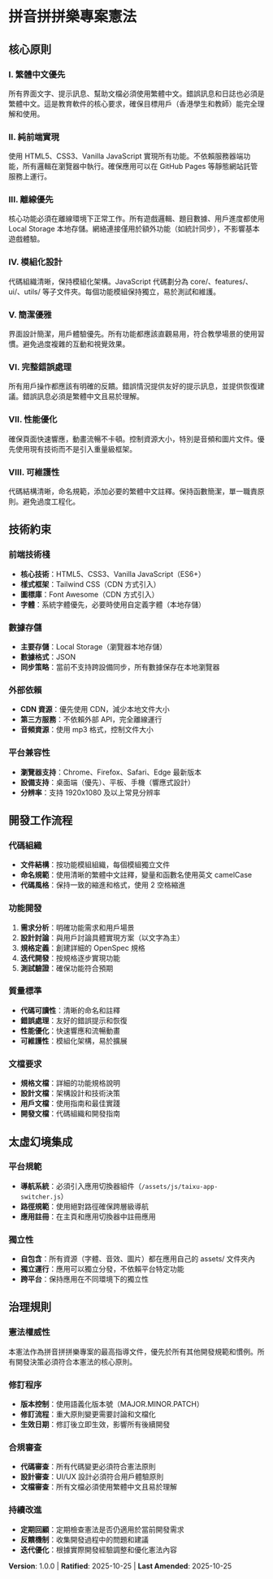 # 拼音拼拼樂專案憲法

## 核心原則

### I. 繁體中文優先
所有界面文字、提示訊息、幫助文檔必須使用繁體中文。錯誤訊息和日誌也必須是繁體中文。這是教育軟件的核心要求，確保目標用戶（香港學生和教師）能完全理解和使用。

### II. 純前端實現
使用 HTML5、CSS3、Vanilla JavaScript 實現所有功能。不依賴服務器端功能，所有邏輯在瀏覽器中執行。確保應用可以在 GitHub Pages 等靜態網站託管服務上運行。

### III. 離線優先
核心功能必須在離線環境下正常工作。所有遊戲邏輯、題目數據、用戶進度都使用 Local Storage 本地存儲。網絡連接僅用於額外功能（如統計同步），不影響基本遊戲體驗。

### IV. 模組化設計
代碼組織清晰，保持模組化架構。JavaScript 代碼劃分為 core/、features/、ui/、utils/ 等子文件夾。每個功能模組保持獨立，易於測試和維護。

### V. 簡潔優雅
界面設計簡潔，用戶體驗優先。所有功能都應該直觀易用，符合教學場景的使用習慣。避免過度複雜的互動和視覺效果。

### VI. 完整錯誤處理
所有用戶操作都應該有明確的反饋。錯誤情況提供友好的提示訊息，並提供恢復建議。錯誤訊息必須是繁體中文且易於理解。

### VII. 性能優化
確保頁面快速響應，動畫流暢不卡頓。控制資源大小，特別是音頻和圖片文件。優先使用現有技術而不是引入重量級框架。

### VIII. 可維護性
代碼結構清晰，命名規範，添加必要的繁體中文註釋。保持函數簡潔，單一職責原則。避免過度工程化。

## 技術約束

### 前端技術棧
- **核心技術**：HTML5、CSS3、Vanilla JavaScript（ES6+）
- **樣式框架**：Tailwind CSS（CDN 方式引入）
- **圖標庫**：Font Awesome（CDN 方式引入）
- **字體**：系統字體優先，必要時使用自定義字體（本地存儲）

### 數據存儲
- **主要存儲**：Local Storage（瀏覽器本地存儲）
- **數據格式**：JSON
- **同步策略**：當前不支持跨設備同步，所有數據保存在本地瀏覽器

### 外部依賴
- **CDN 資源**：優先使用 CDN，減少本地文件大小
- **第三方服務**：不依賴外部 API，完全離線運行
- **音頻資源**：使用 mp3 格式，控制文件大小

### 平台兼容性
- **瀏覽器支持**：Chrome、Firefox、Safari、Edge 最新版本
- **設備支持**：桌面端（優先）、平板、手機（響應式設計）
- **分辨率**：支持 1920x1080 及以上常見分辨率

## 開發工作流程

### 代碼組織
- **文件結構**：按功能模組組織，每個模組獨立文件
- **命名規範**：使用清晰的繁體中文註釋，變量和函數名使用英文 camelCase
- **代碼風格**：保持一致的縮進和格式，使用 2 空格縮進

### 功能開發
1. **需求分析**：明確功能需求和用戶場景
2. **設計討論**：與用戶討論具體實現方案（以文字為主）
3. **規格定義**：創建詳細的 OpenSpec 規格
4. **迭代開發**：按規格逐步實現功能
5. **測試驗證**：確保功能符合預期

### 質量標準
- **代碼可讀性**：清晰的命名和註釋
- **錯誤處理**：友好的錯誤提示和恢復
- **性能優化**：快速響應和流暢動畫
- **可維護性**：模組化架構，易於擴展

### 文檔要求
- **規格文檔**：詳細的功能規格說明
- **設計文檔**：架構設計和技術決策
- **用戶文檔**：使用指南和最佳實踐
- **開發文檔**：代碼組織和開發指南

## 太虛幻境集成

### 平台規範
- **導航系統**：必須引入應用切換器組件（`/assets/js/taixu-app-switcher.js`）
- **路徑規範**：使用絕對路徑確保跨層級導航
- **應用註冊**：在主頁和應用切換器中註冊應用

### 獨立性
- **自包含**：所有資源（字體、音效、圖片）都在應用自己的 assets/ 文件夾內
- **獨立運行**：應用可以獨立分發，不依賴平台特定功能
- **跨平台**：保持應用在不同環境下的獨立性

## 治理規則

### 憲法權威性
本憲法作為拼音拼拼樂專案的最高指導文件，優先於所有其他開發規範和慣例。所有開發決策必須符合本憲法的核心原則。

### 修訂程序
- **版本控制**：使用語義化版本號（MAJOR.MINOR.PATCH）
- **修訂流程**：重大原則變更需要討論和文檔化
- **生效日期**：修訂後立即生效，影響所有後續開發

### 合規審查
- **代碼審查**：所有代碼變更必須符合憲法原則
- **設計審查**：UI/UX 設計必須符合用戶體驗原則
- **文檔審查**：所有文檔必須使用繁體中文且易於理解

### 持續改進
- **定期回顧**：定期檢查憲法是否仍適用於當前開發需求
- **反饋機制**：收集開發過程中的問題和建議
- **迭代優化**：根據實際開發經驗調整和優化憲法內容

**Version**: 1.0.0 | **Ratified**: 2025-10-25 | **Last Amended**: 2025-10-25
